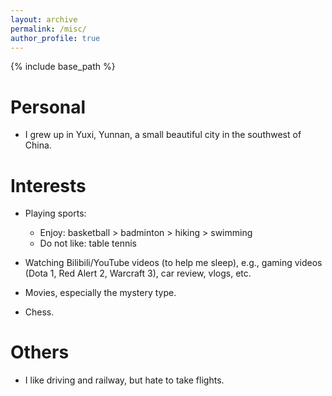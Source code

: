 ```yaml
---
layout: archive
permalink: /misc/
author_profile: true
---
```


{% include base_path %}
<link rel="shortcut icon" href="/images/favicon.ico">


Personal
======
* I grew up in Yuxi, Yunnan, a small beautiful city in the southwest of China.

Interests
======
* Playing sports:
  * Enjoy: basketball > badminton > hiking > swimming
  * Do not like: table tennis

* Watching Bilibili/YouTube videos (to help me sleep), e.g., gaming videos (Dota 1, Red Alert 2, Warcraft 3), car review, vlogs, etc.

* Movies, especially the mystery type.

* Chess.

Others
======
* I like driving and railway, but hate to take flights.
